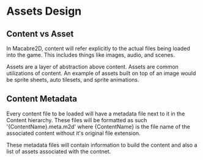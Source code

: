 # Assets Design

## Content vs Asset

In Macabre2D, content will refer explicitly to the actual files being loaded into the game. This includes things like images, audio, and scenes.

Assets are a layer of abstraction above content. Assets are common utilizations of content. An example of assets built on top of an image would be sprite sheets, auto tilesets, and sprite animations. 

## Content Metadata

Every content file to be loaded will have a metadata file next to it in the Content hierarchy. These files will be formatted as such '{ContentName}.meta.m2d' where {ContentName} is the file name of the associated content without it's original file extension.

These metadata files will contain information to build the content and also a list of assets associated with the contnet.
